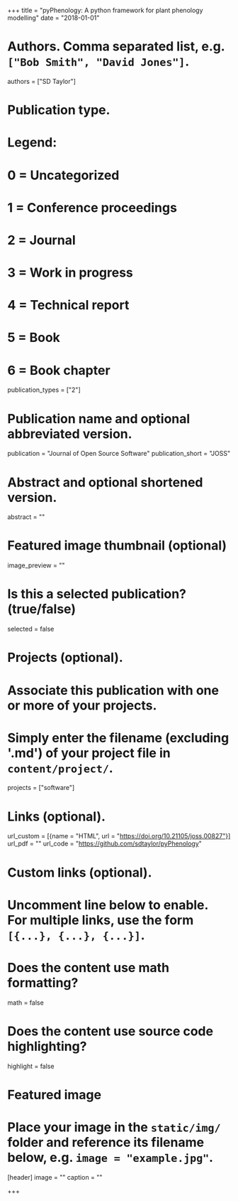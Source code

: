 +++
title = "pyPhenology: A python framework for plant phenology modelling"
date = "2018-01-01"

# Authors. Comma separated list, e.g. `["Bob Smith", "David Jones"]`.
authors = ["SD Taylor"]

# Publication type.
# Legend:
# 0 = Uncategorized
# 1 = Conference proceedings
# 2 = Journal
# 3 = Work in progress
# 4 = Technical report
# 5 = Book
# 6 = Book chapter
publication_types = ["2"]

# Publication name and optional abbreviated version.
publication = "Journal of Open Source Software"
publication_short = "JOSS"

# Abstract and optional shortened version.
abstract = ""
# Featured image thumbnail (optional)
image_preview = ""

# Is this a selected publication? (true/false)
selected = false

# Projects (optional).
#   Associate this publication with one or more of your projects.
#   Simply enter the filename (excluding '.md') of your project file in `content/project/`.
projects = ["software"]

# Links (optional).
url_custom = [{name = "HTML", url = "https://doi.org/10.21105/joss.00827"}]
url_pdf = ""
url_code = "https://github.com/sdtaylor/pyPhenology"

# Custom links (optional).
#   Uncomment line below to enable. For multiple links, use the form `[{...}, {...}, {...}]`.

# Does the content use math formatting?
math = false

# Does the content use source code highlighting?
highlight = false

# Featured image
# Place your image in the `static/img/` folder and reference its filename below, e.g. `image = "example.jpg"`.
[header]
image = ""
caption = ""

+++
